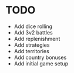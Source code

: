 # TODO

- Add dice rolling
- Add 3v2 battles
- Add replenishment
- Add strategies
- Add territories
- Add country bonuses
- Add initial game setup
